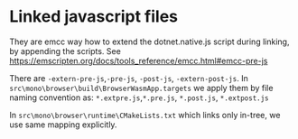 # Linked javascript files
They are emcc way how to extend the dotnet.native.js script during linking, by appending the scripts.
See https://emscripten.org/docs/tools_reference/emcc.html#emcc-pre-js

There are `-extern-pre-js`,`-pre-js`, `-post-js`, `-extern-post-js`.
In `src\mono\browser\build\BrowserWasmApp.targets` we apply them by file naming convention as: `*.extpre.js`,`*.pre.js`, `*.post.js`, `*.extpost.js`

In `src\mono\browser\runtime\CMakeLists.txt` which links only in-tree, we use same mapping explicitly.
